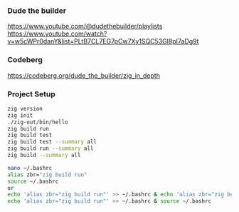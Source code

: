 ### Dude the builder
https://www.youtube.com/@dudethebuilder/playlists
https://www.youtube.com/watch?v=w5cWPr0danY&list=PLtB7CL7EG7pCw7Xy1SQC53Gl8pI7aDg9t

### Codeberg
https://codeberg.org/dude_the_builder/zig_in_depth

### Project Setup
```bash
zig version
zig init
./zig-out/bin/hello 
zig build run
zig build test
zig build test --summary all
zig build run --summary all
zig build --summary all
```

```bash
nano ~/.bashrc
alias zbr="zig build run"
source ~/.bashrc
or 
echo 'alias zbr="zig build run"' >> ~/.bashrc & echo 'alias zbr="zig build test"' >> ~/.bashrc & source ~/.bashrc
echo 'alias zbr="zig build run"' >> ~/.bashrc & source ~/.bashrc
```